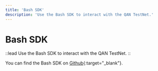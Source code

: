 ```yaml
---
title: 'Bash SDK'
description: 'Use the Bash SDK to interact with the QAN TestNet.'
---
```


# Bash SDK

::lead
Use the Bash SDK to interact with the QAN TestNet.
::

You can find the Bash SDK on [Github](https://github.com/QANplatform/sdk-bash){:target="_blank"}.
